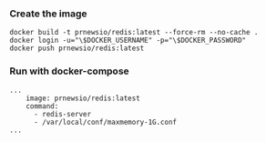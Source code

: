 ### Create the image

```
docker build -t prnewsio/redis:latest --force-rm --no-cache .
docker login -u="\$DOCKER_USERNAME" -p="\$DOCKER_PASSWORD"
docker push prnewsio/redis:latest
```

### Run with docker-compose

```
...
    image: prnewsio/redis:latest
    command:
      - redis-server
      - /var/local/conf/maxmemory-1G.conf
...      
```